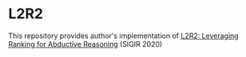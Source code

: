 # L2R2

This repository provides author's implementation of [L2R2: Leveraging Ranking for Abductive Reasoning](https://arxiv.org/abs/2005.11223) (SIGIR 2020)
